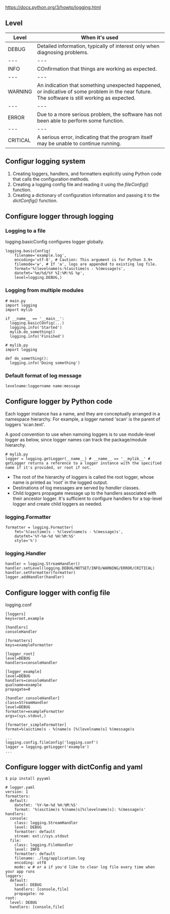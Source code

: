 https://docs.python.org/3/howto/logging.html

## Level

Level | When it's used
--- | ---
DEBUG | Detailed information, typically of interest only when diagnosing problems.
--- | ---
INFO | COnfirmation that things are working as expected.
--- | ---
WARNING | An indication that something unexpected happened, or indicative of some problem in the near future. The software is still working as expected.
--- | ---
ERROR | Due to a more serious problem, the software has not been able to perform some function.
--- | ---
CRITICAL | A serious error, indicating that the program itself may be unable to continue running.

## Configur logging system
1. Creating loggers, handlers, and formatters explicitly using Python code that calls the configuration methods.
2. Creating a logging config file and reading it using the *fileConfig()* function.
3. Creating a dictionary of configuration information and passing it to the *dictConfig()* function.

## Configure logger through logging
### Logging to a file
logging.basicConfig configures logger globally.
```
logging.basicConfig(
    filename='example.log',
    encoding='utf-8', # Caution: This argument is for Python 3.9+
    filemode='w', # If 'a', logs are appended to existing log file.
    format='%(levelname)s:%(asctime)s - %(message)s',
    datefmt='%m/%d/%Y %I:%M:%S %p',
    level=logging.DEBUG,)
```

### Logging from multiple modules
```
# main.py
import logging
import mylib

if __name__ == '__main__':
  logging.basicCOnfig(...)
  logging.info('Started')
  mylib.do_something()
  logging.info('Finsihed')
```

```
# mylib.py
import logging

def do_something():
  logging.info('Doing something')
```

### Default format of log message
```
levelname:loggername name:message
```

## Configure logger by Python code
Each logger instance has a name, and they are conceptually arranged in a namespace hierarchy. For example, a logger named 'scan' is the parent of loggers 'scan.text'.

A good convention to use when namoing loggers is to use module-level logger as below, since logger names can track the package/module hierarchy.
```
# mylib.py
logger = logging.getLogger(__name__) # __name__ == '__mylib__' # getLogger returns a reference to a logger instance with the specified name if it's provided, or root if not.
```

* The root of the hierarchy of loggers is called the root logger, whose name is printed as 'root' in the logged output.
* Destinations of log messages are served by *handler* classes.
* Child loggers propagate message up to the handlers associated with their ancestor logger. It's sufficient to configure handlers for a top-level logger and create child loggers as needed.

### logging.Formatter
```
formatter = logging.Formatter(
    fmt='%(asctime)s - %(levelname)s - %(message)s',
    datefmt='%Y-%m-%d %H:%M:%S'
    style='%')
```

### logging.Handler
```
handler = logging.StreamHandler()
handler.setLevel(logging.DEBUG/NOTSET/INFO/WARNING/ERROR/CRITICAL)
handler.setFormatter(formatter)
logger.addHandler(handler)
```

## Configure logger with config file
logging.conf
```
[loggers]
keys=root,example

[handlers]
consoleHandler

[formatters]
keys=exampleFormatter

[logger_root]
level=DEBUG
handlers=consoleHandler

[logger_example]
level=DEBUG
handlers=consoleHandler
qualname=example
propagate=0

[handler_consoleHandler]
class=StreamHandler
level=DEBUG
formatter=exampleFormatter
args=(sys.stdout,)

[formatter_simpleFormatter]
format=%(asctime)s - %(name)s [%(levelname)s] %(message)s
```

```
...
logging.config.fileConfig('logging.conf')
logger = logging.getLogger('example')
...
```

## Configure logger with dictConfig and yaml
```
$ pip install pyyaml
```

```
# logger.yaml
version: 1
formatters:
  default:
    datefmt: '%Y-%m-%d %H:%M:%S'
    format: '%(asctime)s %(name)s[%(levelname)s]: %(message)s'
handlers:
  console:
    class: logging.StreamHandler
    level: DEBUG
    formatter: default
    stream: ext://sys.stdout
  file:
    class: logging.FileHandler
    level: INFO
    formatter: default
    filename: ./log/application.log
    encoding: utf8
    mode: w # or a if you'd like to clear log file every time when your app runs
loggers:
  default:
    level: DEBUG
    handlers: [console,file]
    propagate: no
root:
  level: DEBUG
  handlers: [console,file]
```
